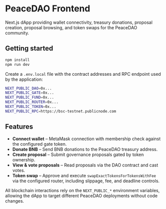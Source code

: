 # PeaceDAO Frontend

Next.js dApp providing wallet connectivity, treasury donations, proposal creation, proposal browsing, and token swaps for the PeaceDAO community.

## Getting started

```bash
npm install
npm run dev
```

Create a `.env.local` file with the contract addresses and RPC endpoint used by the application:

```bash
NEXT_PUBLIC_DAO=0x...
NEXT_PUBLIC_GATE=0x...
NEXT_PUBLIC_FUND=0x...
NEXT_PUBLIC_ROUTER=0x...
NEXT_PUBLIC_TOKEN=0x...
NEXT_PUBLIC_RPC=https://bsc-testnet.publicnode.com
```

## Features

- **Connect wallet** – MetaMask connection with membership check against the configured gate token.
- **Donate BNB** – Send BNB donations to the PeaceDAO treasury address.
- **Create proposal** – Submit governance proposals gated by token ownership.
- **View & vote proposals** – Read proposals via the DAO contract and cast votes.
- **Token swap** – Approve and execute `swapExactTokensForTokensWithFee` via the configured router, including slippage, fee, and deadline controls.

All blockchain interactions rely on the `NEXT_PUBLIC_*` environment variables, allowing the dApp to target different PeaceDAO deployments without code changes.
